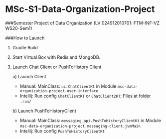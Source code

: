 # MSc-S1-Data-Organization-Project

###Semester Project of Data Organization 
(LV 024912010701: FTM-INF-VZ WS20-Sem1)

###How to Launch
1. Gradle Build
2. Start Virtual Box with Redis and MongoDB.
3. Launch Chat Client or PushToHistory Client 
    
    a) Launch Client
    - Manual:
      MainClass: ``ui.ChatClientKt`` in Module ``msc-data-organization-project.user-interface``
    - Intellij: Run config ``ChatClientKT`` or ``ChatClient2KT``; Files at folder ``.run/``
    
    b) Launch PushToHistoryClient
    - Manual: MainClass: ``messaging_api.PushToHistoryClientKt`` in Module ``msc-data-organization-project.messaging-client.jvmMain``
    - Intellij: Run config ``PushToHistoryClientKt``
    

